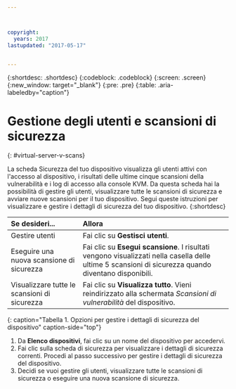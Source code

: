 ```yaml
---



copyright:
  years: 2017
lastupdated: "2017-05-17"


---
```


{:shortdesc: .shortdesc}
{:codeblock: .codeblock}
{:screen: .screen}
{:new_window: target="_blank"}
{:pre: .pre}
{:table: .aria-labeledby="caption"}

# Gestione degli utenti e scansioni di sicurezza
{: #virtual-server-v-scans}

La scheda Sicurezza del tuo dispositivo visualizza gli utenti attivi con l'accesso al dispositivo, i risultati delle ultime cinque scansioni della vulnerabilità e i log di accesso alla console KVM. Da questa scheda hai la possibilità di gestire gli utenti, visualizzare tutte le scansioni di sicurezza e avviare nuove scansioni per il tuo dispositivo. Segui queste istruzioni per visualizzare e gestire i dettagli di sicurezza del tuo dispositivo.
{:shortdesc}

 | Se desideri...   |  Allora                                                                                                         |
 |:------------------------- |:--------------------------------------------------------------------------------------------------------------|
 |Gestire utenti               | Fai clic su **Gestisci utenti**.                                                                                       |
 |Eseguire una nuova scansione di sicurezza    | Fai clic su **Esegui scansione**. I risultati vengono visualizzati nella casella delle ultime 5 scansioni di sicurezza quando diventano disponibili. |
 |Visualizzare tutte le scansioni di sicurezza    | Fai clic su **Visualizza tutto**. Vieni reindirizzato alla schermata *Scansioni di vulnerabilità* del dispositivo.                     |
 {: caption="Tabella 1. Opzioni per gestire i dettagli di sicurezza del dispositivo" caption-side="top"}
 
1. Da **Elenco dispositivi**, fai clic su un nome del dispositivo per accedervi.
2. Fai clic sulla scheda di sicurezza per visualizzare i dettagli di sicurezza correnti. Procedi al passo successivo per gestire i dettagli di sicurezza del dispositivo.
3. Decidi se vuoi gestire gli utenti, visualizzare tutte le scansioni di sicurezza o eseguire una nuova scansione di sicurezza.
